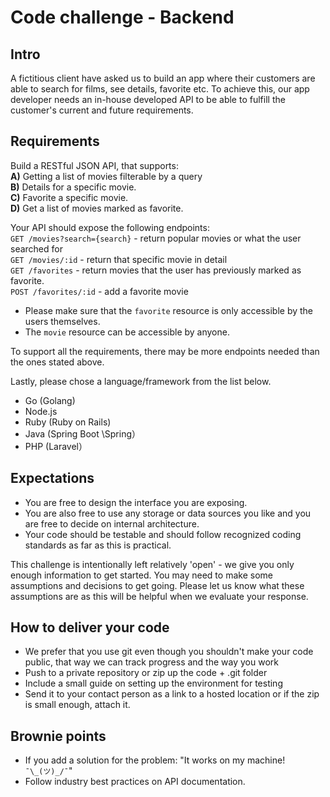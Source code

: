 # Code challenge - Backend

## Intro

A fictitious client have asked us to build an app where their customers are able to search for films, see details, favorite etc. To achieve this, our app developer needs an in-house developed API to be able to fulfill the customer's current and future requirements.

## Requirements

Build a RESTful JSON API, that supports:  
**A)** Getting a list of movies filterable by a query  
**B)** Details for a specific movie.  
**C)** Favorite a specific movie.  
**D)** Get a list of movies marked as favorite.

Your API should expose the following endpoints:  
`GET /movies?search={search}` - return popular movies or what the user searched for  
`GET /movies/:id` - return that specific movie in detail  
`GET /favorites` - return movies that the user has previously marked as favorite.  
`POST /favorites/:id` - add a favorite movie  

- Please make sure that the `favorite` resource is only accessible by the users themselves.
- The `movie` resource can be accessible by anyone.

To support all the requirements, there may be more endpoints needed than the ones stated above.

Lastly, please chose a language/framework from the list below.
- Go (Golang)
- Node.js
- Ruby (Ruby on Rails)
- Java (Spring Boot \Spring）
- PHP (Laravel）

## Expectations

- You are free to design the interface you are exposing.
- You are also free to use any storage or data sources you like and you are free to decide on internal architecture. 
- Your code should be testable and should follow recognized coding standards as far as this is practical.

This challenge is intentionally left relatively 'open' - we give you only enough information to get started. You may need to make some assumptions and decisions to get going. Please let us know what these assumptions are as this will be helpful when we evaluate your response.

## How to deliver your code

 - We prefer that you use git even though you shouldn't make your code public, that way we can track progress and the way you work
 - Push to a private repository or zip up the code + .git folder
 - Include a small guide on setting up the environment for testing
 - Send it to your contact person as a link to a hosted location or if the zip is small enough, attach it.

## Brownie points

- If you add a solution for the problem: "It works on my machine! `¯\_(ツ)_/¯`"
- Follow industry best practices on API documentation.

